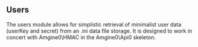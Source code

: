 ## Users

The users module allows for simplistic retrieval of minimalist user data (userKey and secret) from an .ini data file
storage. It is designed to work in concert with Amgine0\HMAC in the Amgine0\Api0 skeleton.
